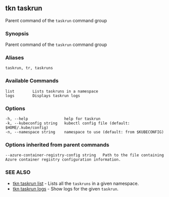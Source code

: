 ## tkn taskrun

Parent command of the `taskrun` command group

### Synopsis

Parent command of the `taskrun` command group

### Aliases

```
taskrun, tr, taskruns
```

### Available Commands

```
list        Lists taskruns in a namespace
logs        Displays taskrun logs
```

### Options

```
-h, --help                help for taskrun
-k, --kubeconfig string   kubectl config file (default: $HOME/.kube/config)
-n, --namespace string    namespace to use (default: from $KUBECONFIG)
```

### Options inherited from parent commands

```
--azure-container-registry-config string   Path to the file containing Azure container registry configuration information.
```

### SEE ALSO

* [tkn taskrun list](tkn_taskrun_list.md)	 - Lists all the `taskruns` in a given namespace.
* [tkn taskrun logs](tkn_taskrun_logs.md)	 - Show logs for the  given `taskrun`.